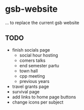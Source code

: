 # gsb-website

... to replace the current gsb website

## TODO


- finish socials page
	- social hour hosting
	- comers talks
	- end semester partu
	- town hall
	- cpp meeting
	- previous years
- travel grants page
- survival page
- add links to home page buttons
- change icons per subject